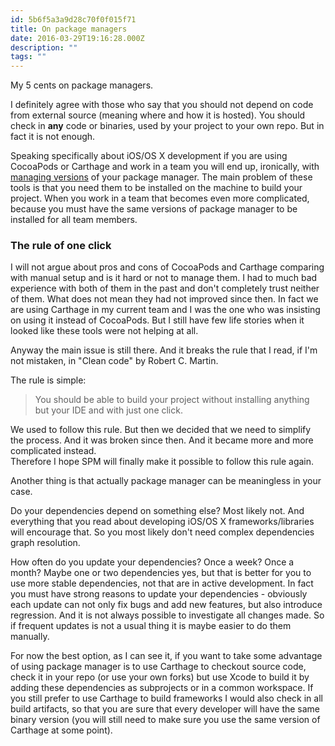 ```yaml
---
id: 5b6f5a3a9d28c70f0f015f71
title: On package managers
date: 2016-03-29T19:16:28.000Z
description: ""
tags: ""
---
```


My 5 cents on package managers.

<!-- description -->

I definitely agree with those who say that you should not depend on code from external source (meaning where and how it is hosted). You should check in **any** code or binaries, used by your project to your own repo. But in fact it is not enough.

Speaking specifically about iOS/OS X development if you are using CocoaPods or Carthage and work in a team you will end up, ironically, with [managing versions](https://github.com/kylef/podenv) of your package manager. The main problem of these tools is that you need them to be installed on the machine to build your project. When you work in a team that becomes even more complicated, because you must have the same versions of package manager to be installed for all team members.

### The rule of one click

I will not argue about pros and cons of CocoaPods and Carthage comparing with manual setup and is it hard or not to manage them. I had to much bad experience with both of them in the past and don't completely trust neither of them. What does not mean they had not improved since then. In fact we are using Carthage in my current team and I was the one who was insisting on using it instead of CocoaPods. But I still have few life stories when it looked like these tools were not helping at all.

Anyway the main issue is still there. And it breaks the rule that I read, if I'm not mistaken, in "Clean code" by Robert C. Martin.

The rule is simple:

> You should be able to build your project without installing anything but your IDE and with just one click.

We used to follow this rule. But then we decided that we need to simplify the process. And it was broken since then. And it became more and more complicated instead.  
Therefore I hope SPM will finally make it possible to follow this rule again.

Another thing is that actually package manager can be meaningless in your case.

Do your dependencies depend on something else? Most likely not. And everything that you read about developing iOS/OS X frameworks/libraries will encourage that. So you most likely don't need complex dependencies graph resolution.

How often do you update your dependencies? Once a week? Once a month? Maybe one or two dependencies yes, but that is better for you to use more stable dependencies, not that are in active development. In fact you must have strong reasons to update your dependencies - obviously each update can not only fix bugs and add new features, but also introduce regression. And it is not always possible to investigate all changes made. So if frequent updates is not a usual thing it is maybe easier to do them manually.

For now the best option, as I can see it, if you want to take some advantage of using package manager is to use Carthage to checkout source code, check it in your repo (or use your own forks) but use Xcode to build it by adding these dependencies as subprojects or in a common workspace. If you still prefer to use Carthage to build frameworks I would also check in all build artifacts, so that you are sure that every developer will have the same binary version (you will still need to make sure you use the same version of Carthage at some point).
